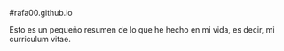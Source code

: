 #rafa00.github.io

Esto es un pequeño resumen de lo que he hecho en mi vida, es decir, mi curriculum vitae.

